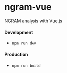 # ngram-vue
NGRAM analysis with Vue.js

#### Development
- `npm run dev`

#### Production
- `npm run build`
